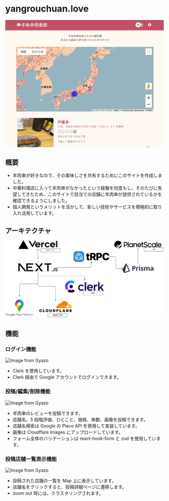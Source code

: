 # yangrouchuan.love

<img src='./docs/images/page_top.png'>

## 概要

-   羊肉串が好きなので、その美味しさを共有するためにこのサイトを作成しました。
-   中華料理店に入って羊肉串がなかったという経験を何度もし、そのたびに失望してきたため、このサイトで目当ての店舗に羊肉串が提供されているかを確認できるようにしました。
-   個人開発というメリットを活かして、新しい技術やサービスを積極的に取り入れ活用しています。

## アーキテクチャ

<img src='./docs/architecture/architecture.png'>

## 機能

### ログイン機能

<img src="https://i.gyazo.com/21cf20345e5bdff5798dae5d303cb243.gif" alt="Image from Gyazo" width="600"/>

-   Clerk を使用しています。
-   Clerk 経由で Google アカウントでログインできます。

### 投稿/編集/削除機能

<img src="https://i.gyazo.com/550415e59758b82c5c3ebf518ef119bc.gif" alt="Image from Gyazo" width="600"/>

-   羊肉串のレビューを投稿できます。
-   店舗名、5 段階評価、ひとこと、価格、串数、画像を投稿できます。
-   店舗名検索は Google の Place API を使用して実装しています。
-   画像は Cloudflare Images にアップロードしています。
-   フォーム全体のバリデーションは react-hook-form と zod を使用しています。

### 投稿店舗一覧表示機能

<img src="https://i.gyazo.com/93745c20e0d1406bf0f0a3d1752ab665.gif" alt="Image from Gyazo" width="600"/>

-   投稿された店舗の一覧を Map 上に表示しています。
-   店舗名をクリックすると、投稿詳細ページに遷移します。
-   zoom out 時には、クラスタリングされます。
